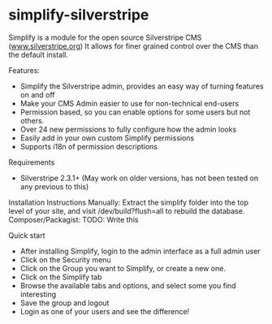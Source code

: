 simplify-silverstripe
=====================

Simplify is a module for the open source Silverstripe CMS (www.silverstripe.org) It allows for finer grained control over the CMS than the default install.

Features:

* Simplify the Silverstripe admin, provides an easy way of turning features on and off
* Make your CMS Admin easier to use for non-technical end-users
* Permission based, so you can enable options for some users but not others.
* Over 24 new permissions to fully configure how the admin looks
* Easily add in your own custom Simplify permissions
* Supports i18n of permission descriptions

Requirements
* Silverstripe 2.3.1+
(May work on older versions, has not been tested on any previous to this)

Installation Instructions
Manually: Extract the simplify folder into the top level of your site, and visit /dev/build?flush=all to rebuild the database.
Composer/Packagist: TODO: Write this

Quick start
* After installing Simplify, login to the admin interface as a full admin user
* Click on the Security menu
* Click on the Group you want to Simplify, or create a new one.
* Click on the Simplify tab
* Browse the available tabs and options, and select some you find interesting
* Save the group and logout
* Login as one of your users and see the difference!
